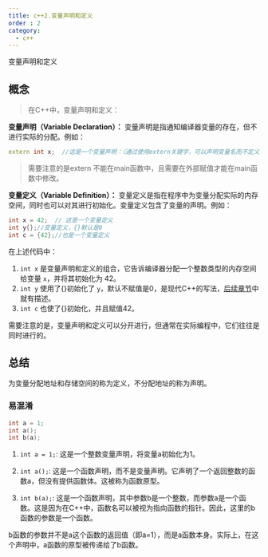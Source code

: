 ```yaml
---
title: c++2.变量声明和定义
order : 2
category:
  - c++
---
```


<chatmessage avatar="../../../assets/emoji/blzt.png" :avatarWidth="40">
变量声明和定义
</chatmessage>

## 概念

>在C++中，变量声明和定义：

**变量声明（Variable Declaration）：** 变量声明是指通知编译器变量的存在，但不进行实际的分配。例如：

```cpp
extern int x;  //这是一个变量声明：（通过使用extern关键字，可以声明变量名而不定义它）
  ```
>需要注意的是extern 不能在main函数中，且需要在外部赋值才能在main函数中修改。

**变量定义（Variable Definition）：** 变量定义是指在程序中为变量分配实际的内存空间，同时也可以对其进行初始化。变量定义包含了变量的声明。例如：

```cpp
int x = 42;  // 这是一个变量定义
int y{};//变量定义，{}默认是0
int c = {42};//也是一个变量定义
```

在上述代码中：
1. `int x` 是变量声明和定义的组合，它告诉编译器分配一个整数类型的内存空间给变量 `x`，并将其初始化为 42。
2.  `int y` 使用了{}初始化了 `y`，默认不赋值是0，是现代C++的写法，[后续章节](./3-function%20brace%20initialization.html)中就有描述。
3.  `int c` 也使了{}初始化，并且赋值42。

<chatmessage avatar="../../../assets/emoji/dsyj.png" :avatarWidth="40" alignLeft>
需要注意的是，变量声明和定义可以分开进行，但通常在实际编程中，它们往往是同时进行的。
</chatmessage>

## 总结
为变量分配地址和存储空间的称为定义，不分配地址的称为声明。

### 易混淆

```cpp
int a = 1;
int a();
int b(a);
```

1. `int a = 1;`: 这是一个整数变量声明，将变量a初始化为1。

2. `int a();`: 这是一个函数声明，而不是变量声明。它声明了一个返回整数的函数a，但没有提供函数体。这被称为函数原型。

3. `int b(a);`: 这是一个函数声明，其中参数b是一个整数，而参数a是一个函数。这是因为在C++中，函数名可以被视为指向函数的指针。因此，这里的b函数的参数是一个函数。


<chatmessage avatar="../../../assets/emoji/dsyj.png" :avatarWidth="40" alignLeft>
b函数的参数并不是a这个函数的返回值（即a=1），而是a函数本身。实际上，在这个声明中，a函数的原型被传递给了b函数。
</chatmessage>

